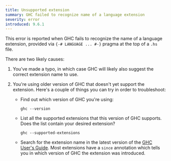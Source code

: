 ```yaml
---
title: Unsupported extension
summary: GHC failed to recognize name of a language extension
severity: error
introduced: 9.6.1
---
```


This error is reported when GHC fails to recognize the name of a language extension, provided via `{-# LANGUAGE ... #-}` pragma at the top of a `.hs` file.

There are two likely causes:

1. You've made a typo, in which case GHC will likely also suggest the correct extension name to use.
2. You're using older version of GHC that doesn't yet support the extension.
    Here's a couple of things you can try in order to troubleshoot:

    - Find out which version of GHC you're using:

          ghc --version

    - List all the supported extensions that this version of GHC supports. Does the list contain your desired extension?

          ghc --supported-extensions

    - Search for the extension name in the latest version of the [GHC User's Guide](https://downloads.haskell.org/ghc/latest/docs/users_guide/exts.html). Most extensions have a `since` annotation which tells you in which version of GHC the extension was introduced.
